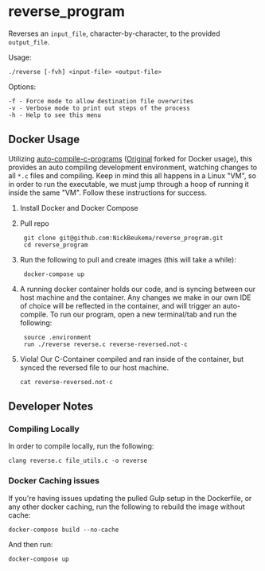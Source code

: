 # reverse_program

Reverses an `input_file`, character-by-character, to the provided `output_file`.

Usage:

    ./reverse [-fvh] <input-file> <output-file>

Options:

    -f - Force mode to allow destination file overwrites
    -v - Verbose mode to print out steps of the process
    -h - Help to see this menu
    
## Docker Usage

Utilizing [auto-compile-c-programs](https://github.com/NickBeukema/auto-compile-c-programs) ([Original](https://github.com/mavieth/auto-compile-c-programs) forked for Docker usage), this provides an auto compiling development environment, watching changes to all `*.c` files and compiling. Keep in mind this all happens in a Linux "VM", so in order to run the executable, we must jump through a hoop of running it inside the same "VM". Follow these instructions for success.

1. Install Docker and Docker Compose
1. Pull repo

        git clone git@github.com:NickBeukema/reverse_program.git
        cd reverse_program

1. Run the following to pull and create images (this will take a while):

        docker-compose up
        
 1. A running docker container holds our code, and is syncing between our host machine and the container. Any changes we make in our own IDE of choice will be reflected in the container, and will trigger an auto-compile. To run our program, open a new terminal/tab and run the following:
 
         source .environment
         run ./reverse reverse.c reverse-reversed.not-c
         
  1. Viola! Our C-Container compiled and ran inside of the container, but synced the reversed file to our host machine.
  
         cat reverse-reversed.not-c
         
## Developer Notes

### Compiling Locally

In order to compile locally, run the following:

    clang reverse.c file_utils.c -o reverse
    

### Docker Caching issues

If you're having issues updating the pulled Gulp setup in the Dockerfile, or any other docker caching, run the following to rebuild the image without cache:

    docker-compose build --no-cache
    
And then run:

    docker-compose up
